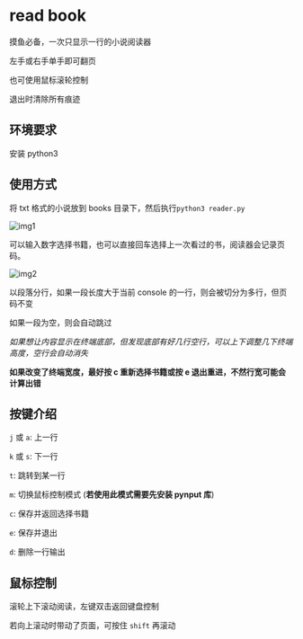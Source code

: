 # read book

摸鱼必备，一次只显示一行的小说阅读器

左手或右手单手即可翻页

也可使用鼠标滚轮控制

退出时清除所有痕迹

## 环境要求

安装 python3

## 使用方式

将 txt 格式的小说放到 books 目录下，然后执行`python3 reader.py`

![img1](https://github.com/fly-bear/read_book/blob/master/imgs/Lark20200702145228.png)

可以输入数字选择书籍，也可以直接回车选择上一次看过的书，阅读器会记录页码。

![img2](https://github.com/fly-bear/read_book/blob/master/imgs/Lark20200702145323.png)

以段落分行，如果一段长度大于当前 console 的一行，则会被切分为多行，但页码不变

如果一段为空，则会自动跳过

*如果想让内容显示在终端底部，但发现底部有好几行空行，可以上下调整几下终端高度，空行会自动消失*

**如果改变了终端宽度，最好按 c 重新选择书籍或按 e 退出重进，不然行宽可能会计算出错**

## 按键介绍

`j` 或 `a`: 上一行

`k` 或 `s`: 下一行

`t`: 跳转到某一行

`m`: 切换鼠标控制模式 (**若使用此模式需要先安装 pynput 库**)

`c`: 保存并返回选择书籍

`e`: 保存并退出

`d`: 删除一行输出

## 鼠标控制

滚轮上下滚动阅读，左键双击返回键盘控制

若向上滚动时带动了页面，可按住 `shift` 再滚动
